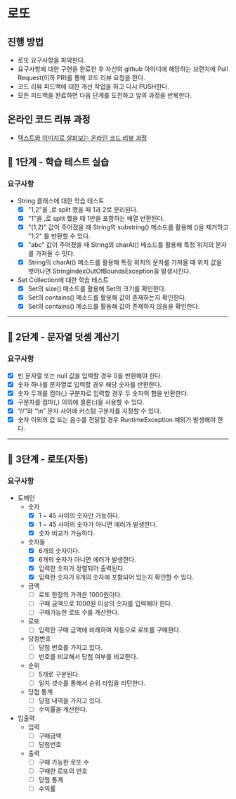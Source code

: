 # 로또

## 진행 방법

* 로또 요구사항을 파악한다.
* 요구사항에 대한 구현을 완료한 후 자신의 github 아이디에 해당하는 브랜치에 Pull Request(이하 PR)를 통해 코드 리뷰 요청을 한다.
* 코드 리뷰 피드백에 대한 개선 작업을 하고 다시 PUSH한다.
* 모든 피드백을 완료하면 다음 단계를 도전하고 앞의 과정을 반복한다.

## 온라인 코드 리뷰 과정

* [텍스트와 이미지로 살펴보는 온라인 코드 리뷰 과정](https://github.com/next-step/nextstep-docs/tree/master/codereview)

## 🚀 1단계 - 학습 테스트 실습

### 요구사항

- String 클래스에 대한 학습 테스트
    - [x] "1,2"을 ,로 split 했을 때 1과 2로 분리된다.
    - [x] "1"을 ,로 split 했을 때 1만을 포함하는 배열 반환된다.
    - [x] "(1,2)" 값이 주어졌을 때 String의 substring() 메소드를 활용해 ()을 제거하고 "1,2" 를 반환할 수 있다.
    - [x] "abc" 값이 주어졌을 때 String의 charAt() 메소드를 활용해 특정 위치의 문자를 가져올 수 잇다.
    - [x] String의 charAt() 메소드를 활용해 특정 위치의 문자를 가져올 때 위치 값을 벗어나면 StringIndexOutOfBoundsException을 발생시킨다.
- Set Collection에 대한 학습 테스트
    - [x] Set의 size() 메소드를 활용해 Set의 크기를 확인한다.
    - [x] Set의 contains() 메소드를 활용해 값이 존재하는지 확인한다.
    - [x] Set의 contains() 메소드를 활용해 값이 존재하지 않음을 확인한다.

---

## 🚀 2단계 - 문자열 덧셈 계산기

### 요구사항

- [x] 빈 문자열 또는 null 값을 입력할 경우 0을 반환해야 한다.
- [x] 숫자 하나를 문자열로 입력할 경우 해당 숫자를 반환한다.
- [x] 숫자 두개를 컴마(,) 구분자로 입력할 경우 두 숫자의 합을 반환한다.
- [x] 구분자를 컴마(,) 이외에 콜론(:)을 사용할 수 있다.
- [x] “//”와 “\n” 문자 사이에 커스텀 구분자를 지정할 수 있다.
- [x] 숫자 이외의 값 또는 음수를 전달할 경우 RuntimeException 예외가 발생해야 한다.

---
## 🚀 3단계 - 로또(자동)

### 요구사항

- 도메인
  - 숫자
    - [x] 1 ~ 45 사이의 숫자만 가능하다.
    - [x] 1 ~ 45 사이의 숫자가 아니면 에러가 발생한다.
    - [x] 숫자 비교가 가능하다.
  - 숫자들
    - [x] 6개의 숫자이다.
    - [x] 6개의 숫자가 아니면 에러가 발생한다.
    - [x] 입력한 숫자가 정렬되어 출력된다.
    - [x] 입력한 숫자가 6개의 숫자에 포함되어 있는지 확인할 수 있다.
  - 금액
     - [ ] 로또 한장의 가격은 1000원이다.
     - [ ] 구매 금액으로 1000원 이상의 숫자를 입력해야 한다.
     - [ ] 구매가능한 로또 수를 계산한다.
  - 로또
     - [ ] 입력한 구매 금액에 비례하여 자동으로 로또를 구매한다.
  - 당첨번호
     - [ ] 당첨 번호를 가지고 있다.
     - [ ] 번호를 비교해서 당첨 여부를 비교한다.
  - 순위
     - [ ] 5개로 구분된다.
     - [ ] 일치 갯수를 통해서 순위 타입을 리턴한다.
  - 당첨 통계
     - [ ] 당첨 내역을 가지고 있다.
     - [ ] 수익률을 계산한다.
- 입출력
  - 입력
    - [ ] 구매금액
    - [ ] 당첨번호
  - 출력
    - [ ] 구매 가능한 로또 수
    - [ ] 구매한 로또의 번호
    - [ ] 당첨 통계
    - [ ] 수익률
